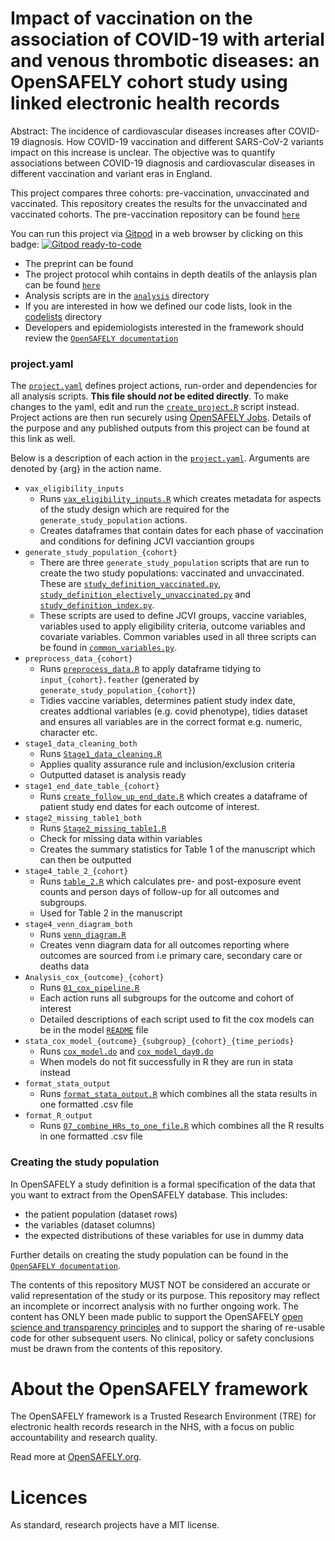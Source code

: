# Impact of vaccination on the association of COVID-19 with arterial and venous thrombotic diseases: an OpenSAFELY cohort study using linked electronic health records

Abstract: The incidence of cardiovascular diseases increases after COVID-19 diagnosis. How COVID-19 vaccination and different SARS-CoV-2 variants impact on this increase is unclear. The objective was to quantify associations between COVID-19 diagnosis and cardiovascular diseases in different vaccination and variant eras in England.

This project compares three cohorts: pre-vaccination, unvaccinated and vaccinated. This repository creates the results for the unvaccinated and vaccinated cohorts. The pre-vaccination repository can be found [`here`](https://github.com/opensafely/post-covid-pre-vaccinated-cardiovascular)

You can run this project via [Gitpod](https://gitpod.io) in a web browser by clicking on this badge: [![Gitpod ready-to-code](https://img.shields.io/badge/Gitpod-ready--to--code-908a85?logo=gitpod)](https://gitpod.io/#https://github.com/opensafely/post-covid-vaccinated)

-   The preprint can be found
-   The project protocol whih contains in depth deatils of the anlaysis plan can be found [`here`](./protocol)
-   Analysis scripts are in the [`analysis`](./analysis) directory
-   If you are interested in how we defined our code lists, look in the [codelists](https://github.com/opensafely/post-covid-vaccinated/tree/main/codelists) directory
-   Developers and epidemiologists interested in the framework should review the [`OpenSAFELY documentation`](https://docs.opensafely.org/)

### project.yaml

The [`project.yaml`](./project.yaml) defines project actions, run-order and dependencies for all analysis scripts. **This file should *not* be edited directly**. To make changes to the yaml, edit and run the [`create_project.R`](./analysis/create_project.R) script instead. Project actions are then run securely using [OpenSAFELY Jobs](https://jobs.opensafely.org/repo/https%253A%252F%252Fgithub.com%252Fopensafely%252Fpost-covid-vaccinated). Details of the purpose and any published outputs from this project can be found at this link as well.

Below is a description of each action in the [`project.yaml`](./project.yaml). Arguments are denoted by {arg} in the action name.

-   `vax_eligibility_inputs`
    -   Runs [`vax_eligibility_inputs.R`](./analysis/vax_eligibility_inputs.R) which creates metadata for aspects of the study design which are required for the `generate_study_population` actions.
    -   Creates dataframes that contain dates for each phase of vaccination and conditions for defining JCVI vacciantion groups
-   `generate_study_population_{cohort}`
    -   There are three `generate_study_population` scripts that are run to create the two study populations: vaccinated and unvaccinated. These are [`study_definition_vaccinated.py`](./analysis/study_definition_vaccinated.py), [`study_definition_electively_unvaccinated.py`](./analysis/study_definition_electively_unvaccinated.py) and [`study_definition_index.py`](./analysis/study_definition_index.py).
    -   These scripts are used to define JCVI groups, vaccine variables, variables used to apply eligibility criteria, outcome variables and covariate variables. Common variables used in all three scripts can be found in [`common_variables.py`](./analysis/common_variables.py).
-   `preprocess_data_{cohort}`
    -   Runs [`preprocess_data.R`](./analysis/preprocess/preprocess_data.R) to apply dataframe tidying to `input_{cohort}.feather` (generated by `generate_study_population_{cohort}`)
    -   Tidies vaccine variables, determines patient study index date, creates addtional variables (e.g. covid phenotype), tidies dataset and ensures all variables are in the correct format e.g. numeric, character etc.
-   `stage1_data_cleaning_both`
    -   Runs [`Stage1_data_cleaning.R`](./analysis/preprocess/Stage1_data_cleaning.R)
    -   Applies quality assurance rule and inclusion/exclusion criteria
    -   Outputted dataset is analysis ready
-   `stage1_end_date_table_{cohort}`
    -   Runs [`create_follow_up_end_date.R`](./analysis/preprocess/create_follow_up_end_date.R) which creates a dataframe of patient study end dates for each outcome of interest.
-   `stage2_missing_table1_both`
    -   Runs [`Stage2_missing_table1.R`](./analysis/descriptives/Stage2_missing_table1.R)
    -   Check for missing data within variables
    -   Creates the summary statistics for Table 1 of the manuscript which can then be outputted
-   `stage4_table_2_{cohort}`
    -   Runs [`table_2.R`](./analysis/descriptives/table_2.R) which calculates pre- and post-exposure event counts and person days of follow-up for all outcomes and subgroups.
    -   Used for Table 2 in the manuscript
-   `stage4_venn_diagram_both`
    -   Runs [`venn_diagram.R`](./anlaysis/descriptives/venn_diagram.R)
    -   Creates venn diagram data for all outcomes reporting where outcomes are sourced from i.e primary care, secondary care or deaths data
-   `Analysis_cox_{outcome}_{cohort}`
    -   Runs [`01_cox_pipeline.R`](./analysis/model/01_cox_pipeline.R)
    -   Each action runs all subgroups for the outcome and cohort of interest
    -   Detailed descriptions of each script used to fit the cox models can be in the model [`README`](./analysis/model/README_model_scripts.md) file
-   `stata_cox_model_{outcome}_{subgroup}_{cohort}_{time_periods}`
    -   Runs [`cox_model.do`](./analysis/cox_model.do) and [`cox_model_day0.do`](./analysis/cox_model_day0.do)
    -   When models do not fit successfully in R they are run in stata instead
-   `format_stata_output`
    -   Runs [`format_stata_output.R`](./analysis/format_stata_output.R) which combines all the stata results in one formatted .csv file
-   `format_R_output`
    -   Runs [`07_combine_HRs_to_one_file.R`](./analysis/model/07_combine_HRs_to_one_file.R) which combines all the R results in one formatted .csv file

### Creating the study population

In OpenSAFELY a study definition is a formal specification of the data that you want to extract from the OpenSAFELY database. This includes:

-   the patient population (dataset rows)
-   the variables (dataset columns)
-   the expected distributions of these variables for use in dummy data

Further details on creating the study population can be found in the [`OpenSAFELY documentation`](https://docs.opensafely.org/study-def/).

The contents of this repository MUST NOT be considered an accurate or valid representation of the study or its purpose. This repository may reflect an incomplete or incorrect analysis with no further ongoing work. The content has ONLY been made public to support the OpenSAFELY [open science and transparency principles](https://www.opensafely.org/about/#contributing-to-best-practice-around-open-science) and to support the sharing of re-usable code for other subsequent users. No clinical, policy or safety conclusions must be drawn from the contents of this repository.

# About the OpenSAFELY framework

The OpenSAFELY framework is a Trusted Research Environment (TRE) for electronic health records research in the NHS, with a focus on public accountability and research quality.

Read more at [OpenSAFELY.org](https://opensafely.org).

# Licences

As standard, research projects have a MIT license.
